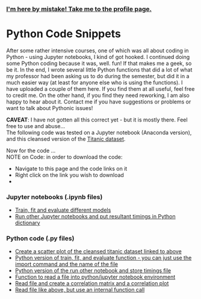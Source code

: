### [I'm here by mistake! Take me to the profile page.](https://github.com/tzucker02)

# Python Code Snippets
After some rather intensive courses, one of which was all about coding in Python - using Jupyter notebooks, I kind of got hooked.  I continued doing some Python coding because it was, well. fun! If that makes me a geek, so be it.  In the end, I wrote several little Python functions that did a lot of what my professor had been asking us to do during the semester, but did it in a much easier way (at least for anyone else who is using the functions). I have uploaded a couple of them here. If you find them at all useful, feel free to credit me. On the other hand, if you find they need reworking, I am also happy to hear about it. Contact me if you have suggestions or problems or want to talk about Pythonic issues!

<b>CAVEAT</b>: I have not gotten all this correct yet - but it is mostly there. Feel free to use and abuse...</br>
The following code was tested on a Jupyter notebook (Anaconda version), and this cleansed version of the [Titanic dataset](https://github.com/EpistasisLab/pmlb/raw/refs/heads/master/datasets/titanic/titanic.tsv.gz). 

Now for the code ...<br>
NOTE on Code: in order to download the code:
  <ul>
     <li>Navigate to this page and the code links on it</li>
     <li>Right click on the link you wish to download</li>
    <li></li>
  </ul>
  
### Jupyter notebooks (.ipynb files)
- [Train, fit and evaluate different models](https://github.com/tzucker02/PythonCode/blob/main/model_eval.ipynb)
- [Run other Jupyter notebooks and put resultant timings in Python dictionary](https://github.com/tzucker02/PythonCode/blob/main/run_other_nb_with_timings.ipynb)

<p></p>  

### Python code (.py files)
- [Create a scatter plot of the cleansed titanic dataset linked to above](https://github.com/tzucker02/PythonCode/blob/main/scatter_plot.py)
- [Python version of train, fit, and evaluate function - you can just use the import command and the name of the file](https://github.com/tzucker02/PythonCode/blob/main/model_eval.py)
- [Python version of the run other notebook and store timings file](https://github.com/tzucker02/PythonCode/blob/main/run_with_timings.py)
- [Function to read a file into python/jupyter notebook environment](https://github.com/tzucker02/PythonCode/blob/main/read_file_function.py)
- [Read file and create a correlation matrix and a correlation plot](https://github.com/tzucker02/PythonCode/blob/main/CMP.py)
- [Read file like above, but use an internal function call](https://github.com/tzucker02/PythonCode/blob/main/CMP_wcall.py)
